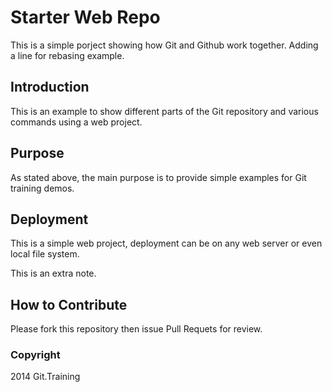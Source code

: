 # Starter Web Repo

This is a simple porject showing how Git and Github work together. Adding a line for rebasing example.

## Introduction

This is an example to show different parts of the Git repository and various commands using a web project. 

## Purpose

As stated above, the main purpose is to provide simple examples for Git training demos.

## Deployment

This is a simple web project, deployment can be on any web server or even local file system.

This is an extra note.
 

## How to Contribute

Please fork this repository then issue Pull Requets for review.

### Copyright

2014 Git.Training
